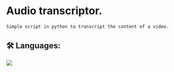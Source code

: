 # Audio transcriptor.

```bash
Simple script in python to transcript the content of a video.
```


## 🛠 Languages:
![](https://img.shields.io/badge/-python-white?logo=python&logoColor=blue&style=flat)